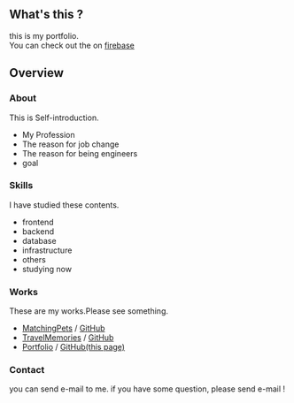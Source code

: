 ## What's this ?
this is my portfolio.  
You can check out the on [firebase](https://portfolio-f4b3a.web.app/)  
  
## Overview
### About
This is Self-introduction.
- My Profession
- The reason for job change
- The reason for being engineers
- goal
### Skills
I have studied these contents.
- frontend
- backend
- database
- infrastructure
- others
- studying now
### Works
These are my works.Please see something.
- [MatchingPets](https://matchingpet.herokuapp.com/) / [GitHub](https://github.com/watanabedaigo/MatchingPets)
- [TravelMemories](https://your-memories-dd52e.web.app/) / [GitHub](https://github.com/watanabedaigo/TravelMemories)
- [Portfolio](https://portfolio-f4b3a.web.app/) / [GitHub(this page)](https://github.com/watanabedaigo/Portfolio)
### Contact
you can send e-mail to me.
if you have some question, please send e-mail !
